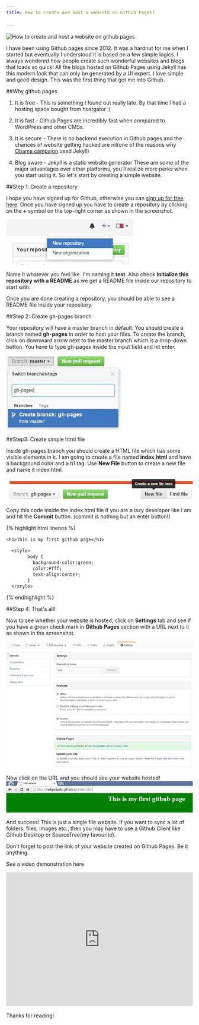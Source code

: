 ```yaml
---
title: How to create and host a website on Github Pages?

---
```


![How to create and host a website on github pages](/images/images/how-to-make-a-website-on-github.jpg "Create and host a website on github pages screenshot")

I have been using Github pages since 2012. It was a hardnut for me when I started but eventually I understood it is based on a few simple logics. I always wondered how people create such wonderful websites and blogs that loads so quick! All the blogs hosted on Github Pages using Jekyll has this modern look that can only be generated by a UI expert. I love simple and good design. This was the first thing that got me into Github.

##Why github pages

1. It is free - This is something I found out really late. By that time I had a hosting space bought from hostgator :(


2. It is fast - Github Pages are incredibly fast when compared to WordPress and other CMSs.


3. It is secure - There is no backend execution in Github pages and the chances of website getting hacked are nil(one of the reasons why [Obama campaign](https://contribute.barackobama.com/) used Jekyll)


4. Blog aware - Jekyll is a static website generator 
These are some of the major advantages over other platforms, you'll realize more perks when you start using it. So let's start by creating a simple website.

##Step 1: Create a repository

I hope you have signed up for Github, otherwise you can [sign up for free here](https://github.com). Once you have signed up you have to create a repository by clicking on the **+** symbol on the top-right corner as shown in the screenshot.

![Creating repository on Github](/images/create-a-repository-on-github.jpg)

Name it whatever you feel like. I'm naming it **test**. Also check **Initialize this repository with a README** as we get a README file inside our repository to start with.

Once you are done creating a repository, you should be able to see a README file inside your repository.

##Step 2: Create gh-pages branch

Your repository will have a master branch in default. You should create a branch named **gh-pages** in order to host your files. To create the branch, click on downward arrow next to the master branch which is a drop-down button. You have to type gh-pages inside the input field and hit enter.


![Create a gh-pages branch](/images/create-gh-pages-branch.JPG)


##Step3: Create simple html file

Inside gh-pages branch you should create a HTML file which has some visible elements in it. I am going to create a file named **index.html** and have a background color and a h1 tag. Use **New File** button to create a new file and name it index.html.


![Create file inside gh-pages branch](/images/create-a-file-in-github-repository.jpg)


Copy this code inside the index.html file if you are a lazy developer like I am and hit the **Commit** button. (commit is nothing but an enter button!)

{% highlight html linenos %}


<html>
 
  <title>First website</title>
  
   <body>
    
    <h1>This is my first github page</h1>
  
  </body>
  
      <style>
            body {
              background-color:green;
              color:#fff;
              text-align:center;
            }
      </style>
  
</html>

{% endhighlight %}



##Step 4: That's all! 

Now to see whether your website is hosted, click on **Settings** tab and see if you have a green check mark in **Github Pages** section with a URL next to it as shown in the screenshot.

![settings tab with github pages url](/images/settings-tab-github-pages-screenshot.jpg)


Now click on the URL and you should see your website hosted!
![Sample website hosted on Github Pages](/images/website-hosted-on-github-pages.jpg)

And success! This is just a single file website. If you want to sync a lot of folders, files, images etc., then you may have to use a Github Client like Github Desktop or SourceTree(my favourite).

Don't forget to post the link of your website created on Github Pages. Be it anything. 

See a video demonstration here
<iframe width="100%" height="360" src="https://www.youtube.com/embed/bwThn0rxv7M?rel=0" frameborder="0" allowfullscreen></iframe>

Thanks for reading!

